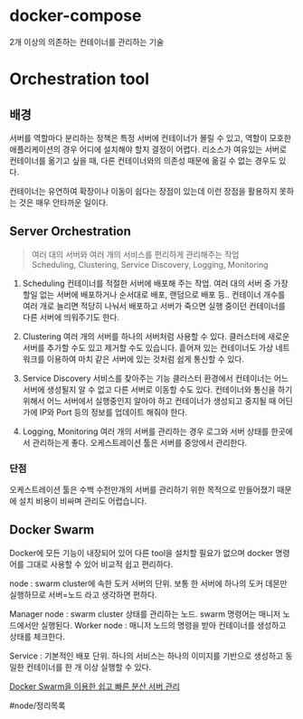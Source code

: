 # docker-compose
2개 이상의 의존하는 컨테이너를 관리하는 기술

# Orchestration tool
## 배경
서버를 역할마다 분리하는 정책은 특정 서버에 컨테이너가 몰릴 수 있고, 역할이 모호한 애플리케이션의 경우 어디에 설치해야 할지 결정이 어렵다.
리소스가 여유있는 서버로 컨테이너를 옮기고 싶을 때, 다른 컨테이너와의 의존성 때문에 옮길 수 없는 경우도 있다.

컨테이너는 유연하여 확장이나 이동이 쉽다는 장점이 있는데 이런 장점을 활용하지 못하는 것은 매우 안타까운 일이다.

## Server Orchestration
> 여러 대의 서버와 여러 개의 서비스를 편리하게 관리해주는 작업  
> Scheduling, Clustering, Service Discovery, Logging, Monitoring  

1. Scheduling 
컨테이너를 적절한 서버에 배포해 주는 작업.
여러 대의 서버 중 가장 할일 없는 서버에 배포하거나 
순서대로 배포, 랜덤으로 배포 등..
컨테이너 개수를 여러 개로 늘리면 적당히 나눠서 배포하고 서버가 죽으면 실행 중이던 컨테이너를 다른 서버에 띄워주기도 한다.

2. Clustering
여러 개의 서버를 하나의 서버처럼 사용할 수 있다.
클러스터에 새로운 서버를 추가할 수도 있고 제거할 수도 있습니다.
흩어져 있는 컨테이너도 가상 네트워크를 이용하여 마치 같은 서버에 있는 것처럼 쉽게 통신할 수 있다.

3. Service Discovery
서비스를 찾아주는 기능
클러스터 환경에서 컨테이너는 어느 서버에 생성될지 알 수 없고 다른 서버로 이동할 수도 있다. 
컨테이너와 통신을 하기 위해서 어느 서버에서 실행중인지 알아야 하고 컨테이너가 생성되고 중지될 때 어딘가에 IP와 Port 등의 정보를 업데이트 해줘야 한다.

4. Logging, Monitoring
여러 개의 서버를 관리하는 경우 로그와 서버 상태를 한곳에서 관리하는게 좋다. 
오케스트레이션 툴은 서버를 중앙에서 관리한다.

### 단점
오케스트레이션 툴은 수백 수천만개의 서버를 관리하기 위한 목적으로 만들어졌기 때문에 설치 비용이 비싸며 관리도 어렵습니다.

## Docker Swarm
Docker에 모든 기능이 내장되어 있어 다른 tool을 설치할 필요가 없으며 docker 명령어를 그대로 사용할 수 있어 비교적 쉽고 편리하다.

node : swarm cluster에 속한 도커 서버의 단위.
	     보통 한 서버에 하나의 도커 데몬만 실행하므로 서버=노드 라고 생각하면 편하다.

Manager node : swarm cluster 상태를 관리하는 노드.
				swarm 명령어는 매니저 노드에서만 실행된다.
Worker node : 매니저 노드의 명령을 받아 컨테이너를 생성하고 상태를 체크한다.

Service : 기본적인 배포 단위.
		하나의 서비스는 하나의 이미지를 기반으로 생성하고 동일한 컨테이너를 한 개 이상 실행할 수 있다.


[Docker Swarm을 이용한 쉽고 빠른 분산 서버 관리](https://subicura.com/2017/02/25/container-orchestration-with-docker-swarm.html)

#node/정리목록